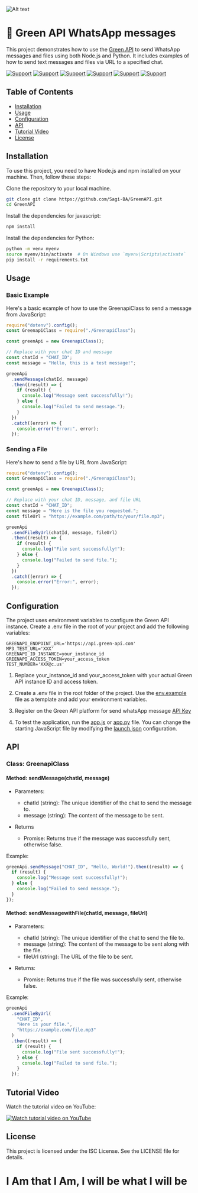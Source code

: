 ![Alt text](https://i.imgur.com/RhRQLLN.jpg)

# 👀 Green API WhatsApp messages

This project demonstrates how to use the [Green API](https://api.green-api.com) to send WhatsApp messages and files using both Node.js and Python. It includes examples of how to send text messages and files via URL to a specified chat.

[![Support](https://img.shields.io/badge/linktree-white?style=for-the-badge&logo=linktree&logoColor=43E55E)](https://linktr.ee/sagib?lt_utm_source=lt_share_link#373198503)
[![Support](https://img.shields.io/badge/Buy_Me_A_Coffee-white?style=for-the-badge&logo=buymeacoffee&logoColor=FFDD00)](https://buymeacoffee.com/sagibar)
[![Support](https://img.shields.io/badge/linkedin-white?style=for-the-badge&logo=linkedin&logoColor=0A66C2)](https://www.linkedin.com/in/sagi-bar-on)
[![Support](https://img.shields.io/badge/whatsapp-white?style=for-the-badge&logo=whatsapp&logoColor=25D366)](https://api.whatsapp.com/send?phone=972549995050)
[![Support](https://img.shields.io/badge/facebook-white?style=for-the-badge&logo=facebook&logoColor=0866FF)](https://www.facebook.com/sagi.baron)
[![Support](https://img.shields.io/badge/email_me-white?style=for-the-badge&logo=gmail&logoColor=EA4335)](mailto:sagi.baron76@gmail.com)

## Table of Contents

- [Installation](#installation)
- [Usage](#usage)
- [Configuration](#configuration)
- [API](#api)
- [Tutorial Video](#api)
- [License](#license)

## Installation

To use this project, you need to have Node.js and npm installed on your machine. Then, follow these steps:

Clone the repository to your local machine.

```bash
git clone git clone https://github.com/Sagi-BA/GreenAPI.git
cd GreenAPI
```

Install the dependencies for javascript:

```bash
npm install
```

Install the dependencies for Python:

```bash
python -m venv myenv
source myenv/bin/activate  # On Windows use `myenv\Scripts\activate`
pip install -r requirements.txt
```

## Usage

### Basic Example

Here's a basic example of how to use the GreenapiClass to send a message from JavaScript:

```javascript
require("dotenv").config();
const GreenapiClass = require("./GreenapiClass");

const greenApi = new GreenapiClass();

// Replace with your chat ID and message
const chatId = "CHAT_ID";
const message = "Hello, this is a test message!";

greenApi
  .sendMessage(chatId, message)
  .then((result) => {
    if (result) {
      console.log("Message sent successfully!");
    } else {
      console.log("Failed to send message.");
    }
  })
  .catch((error) => {
    console.error("Error:", error);
  });
```

### Sending a File

Here's how to send a file by URL from JavaScript:

```javascript
require("dotenv").config();
const GreenapiClass = require("./GreenapiClass");

const greenApi = new GreenapiClass();

// Replace with your chat ID, message, and file URL
const chatId = "CHAT_ID";
const message = "Here is the file you requested.";
const fileUrl = "https://example.com/path/to/your/file.mp3";

greenApi
  .sendFileByUrl(chatId, message, fileUrl)
  .then((result) => {
    if (result) {
      console.log("File sent successfully!");
    } else {
      console.log("Failed to send file.");
    }
  })
  .catch((error) => {
    console.error("Error:", error);
  });
```

## Configuration

The project uses environment variables to configure the Green API instance. Create a .env file in the root of your project and add the following variables:

```.env
GREENAPI_ENDPOINT_URL='https://api.green-api.com'
MP3_TEST_URL='XXX'
GREENAPI_ID_INSTANCE=your_instance_id
GREENAPI_ACCESS_TOKEN=your_access_token
TEST_NUMBER='XXX@c.us'
```

1. Replace your_instance_id and your_access_token with your actual Green API instance ID and access token.

2. Create a .env file in the root folder of the project. Use the [env.example](env.example) file as a template and add your environment variables.

3. Register on the Green API platform for send whatsApp message [API Key](https://console.green-api.com/)

4. To test the application, run the [app.js](./src/app.js) or [app.py](./src/app.py) file. You can change the starting JavaScript file by modifying the [launch.json](.vscode/launch.json) configuration.

## API

### Class: GreenapiClass

#### Method: sendMessage(chatId, message)

- Parameters:

  - chatId (string): The unique identifier of the chat to send the message to.
  - message (string): The content of the message to be sent.

- Returns
  - Promise<boolean>: Returns true if the message was successfully sent, otherwise false.

Example:

```javascript
greenApi.sendMessage("CHAT_ID", "Hello, World!").then((result) => {
  if (result) {
    console.log("Message sent successfully!");
  } else {
    console.log("Failed to send message.");
  }
});
```

#### Method: sendMessagewithFile(chatId, message, fileUrl)

- Parameters:

  - chatId (string): The unique identifier of the chat to send the file to.
  - message (string): The content of the message to be sent along with the file.
  - fileUrl (string): The URL of the file to be sent.

- Returns:
  - Promise<boolean>: Returns true if the file was successfully sent, otherwise false.

Example:

```javascript
greenApi
  .sendFileByUrl(
    "CHAT_ID",
    "Here is your file.",
    "https://example.com/file.mp3"
  )
  .then((result) => {
    if (result) {
      console.log("File sent successfully!");
    } else {
      console.log("Failed to send file.");
    }
  });
```

## Tutorial Video

Watch the tutorial video on YouTube:

[![Watch tutorial video on YouTube](https://i9.ytimg.com/vi/Z1s2cxPkD3M/mq1.jpg?sqp=CIzZqLIG-oaymwEmCMACELQB8quKqQMa8AEB-AHUBoAC4AOKAgwIABABGA8gZShJMA8=&rs=AOn4CLAQZtkxXki82Sm55kvZfnlj-5aymQ)](https://www.youtube.com/watch?v=Z1s2cxPkD3M)

## License

This project is licensed under the ISC License. See the LICENSE file for details.

# I Am that I Am, I will be what I will be

